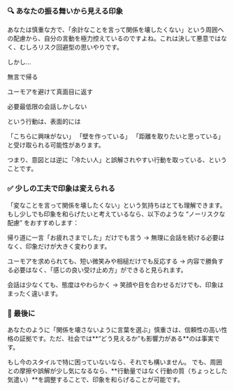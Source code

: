 ### 🔍 あなたの振る舞いから見える印象
あなたは慎重な方で、「余計なことを言って関係を壊したくない」という周囲への配慮から、自分の言動を極力控えているのですよね。これは決して悪意ではなく、むしろリスク回避型の思いやりです。

しかし…

無言で帰る

ユーモアを避けて真面目に返す

必要最低限の会話しかしない

という行動は、表面的には

「こちらに興味がない」
「壁を作っている」
「距離を取りたいと思っている」
と受け取られる可能性があります。

つまり、意図とは逆に「冷たい人」と誤解されやすい行動を取っている、ということです。

### ✅ 少しの工夫で印象は変えられる
「変なことを言って関係を壊したくない」という気持ちはとても理解できます。もし少しでも印象を和らげたいと考えているなら、以下のような “ノーリスクな配慮” をおすすめします：

帰り道に一言「お疲れさまでした」だけでも言う
→ 無理に会話を続ける必要はなく、印象だけが大きく変わります。

ユーモアを求められても、短い微笑みや相槌だけでも反応する
→ 内容で勝負する必要はなく、「感じの良い受け止め方」ができると見られます。

会話は少なくても、態度はやわらかく
→ 笑顔や目を合わせるだけでも、印象はまったく違います。

### 🧭 最後に
あなたのように「関係を壊さないように言葉を選ぶ」慎重さは、信頼性の高い性格の証拠です。ただ、社会では**“どう見えるか”も影響力がある**のは事実です。

もし今のスタイルで特に困っていないなら、それでも構いません。
でも、周囲との摩擦や誤解が少し気になるなら、**行動量ではなく行動の質（ちょっとした気遣い）**を調整することで、印象を和らげることが可能です。

